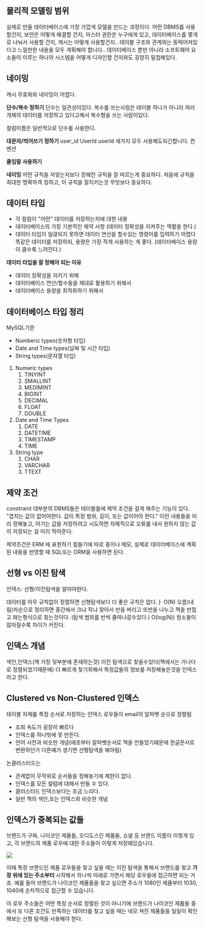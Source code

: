 ## 물리적 모델링 범위
실제로 만들 데이터베이스에 가장 가깝게 모델을 만드는 과정이다.
어떤 DBMS를 사용할건지, 보안은  어떻게 해결할 건지, 마스터 권한은 누구에게 있고,  데이터베이스를 몇개로 나눠서 사용할 건지, 캐시는 어떻게 사용할건지.. 테이블 구조와 관계와는 동떡어져있다고 느낄만한 내용을 모두 게획해야 합니다..
데이터베이스 뿐만 아니라 소프트웨어 요소들이 이루는 하나의 시스템을  어떻게 디자인할 건지와도 굉장히 밀접해있다.

## 네이밍
캐시 무효화와 네이밍이 어렵다.

**단수/복수 정하기**
단수는 일관성이있다.
복수를 쓰는사람은 테이블 하나가 아니라 여러 개체의 데이터를 저장하고 있다고해서 복수형을 쓰는 사람이있다.

컬럼이름은 일반적으로  단수를 사용한다.

**대문자/띄어쓰기 정하기**
user_id
UserId
userId 세가지 모두 사용해도되긴합니다. 컨벤션

**줄임말 사용하기**

**네이밍**
어떤 규칙을 저앟는지보다 정해진 규칙을 잘 따르는게 중요하다.
처음에 규칙을 최대한 명확하겍 정하고, 이 규칙을 잘지키는것 무엇보다 중요하다.

## 데이터  타입
- 각  컬럼이 "어떤" 데이터를 저장하는지에 대한 내용
- 데이터베이스의 가장 기본적인 제약 사항 (데이터 정확성을 지켜주는 역활을 한다.)
- 데이터 타입이 일괁되지 못하면 데이터 연산을 할수있는 명령어를 입력하기 어렵다
똑같은 데이터를  저장하되, 용량은 가장 작게 사용하는 게 좋다.  (데이터베이스 용량이 클수록 느려진다.)

**데이터 타입을 잘 정해야 되는 이유**
- 데이터 정확성을 지키기 위해
- 데이터베이스 연산/함수들을 제대로 활용하기 위해서
- 데이터베이스 용량을 최적화하기 위해서

## 데이터베이스 타입  정리
MySQL기준
- Numberic types(숫자형 타입)
-  Date and Time types(날짜 및 시간  타입)
- String types(문자열 타입)

1. Numeric types
	1. TINYINT
	2. SMALLINT
	3. MEDIMINT
	4. BIGINT
	5. DECIMAL
	6. FLOAT
	7. DOUBLE
2. Date and Time Types
	1. DATE
	2. DATETIME
	3. TIMESTAMP
	4. TIME
3. String type
	1. CHAR
	2. VARCHAR
	3. TTEXT
## 제약 조건
constraint 대부분의 DBMS들은 테이블들에 제약 조건을 걸게 해주는 기능이 있다. "겹치는 값이 없어야한다. 값이 특정 범위, 길이, 또는 값이어야 한다." 이런  내용들을 미리 정해놓고, 어기는 값을 저장하려고 시도하면 자체적으로 오류를 내서 원하지 않는 값이 저장되는 걸 미리 막아준다.

제약조건은 ERM 에 표현하기  힘들기에 따로 종이나 메모, 실제로 데이터베이스에  계획된 내용을  반영할 때 SQL또는 ORM을 사용하면 된다.

## 선형 vs 이진 탐색
인덱스: 선형/이진탐색을 알아야한다.

데이터를 아무 규칙없이 정렬하면 선형탐색보다 더 좋은 규칙은 없다.ㅏ
O(N)
오름(내림)차순으로 정리하면 중간에서 크냐 작냐 찾아서 반을 버리고 또반을 나누고 책을 반접고 펴는형식으로 찾는것이다. (탐색 범위를 반씩 줄여나갈수있다.)
 O(log(N))
 원소들이 많아질수록  차이가  커진다.

## 인덱스 개념
색인,인덱스(책 가장 뒷부분에  존재하는것)
이진 탐색으로 찾을수있다(책에서는 가나다로 정렬되었기때문에)
더 빠르게  찾기위해서  특정값들의 정보를 저장해놓은것을 인덱스라고 한다.

## Clustered vs Non-Clustered 인덱스
테이블 자체를 특정 순서로 저장하는 인덱스
로우들이 email의 알파벳 순으로 정렬됨
- 조회 속도가 굉장히 빠르다
- 인덱스를 하나밖에 못 만든다.
- 언어 사전과  비슷한 개념(애초부터 알파벳순서로 책을 만들었기떄문에 한글문서로 변환하던가 다른예가 생기면 선형탐색을 해야됨)

논클러스터드는 
- 관계없이 무작위로 순서들을 정해놓기에 제한이 없다.
- 인덱스를 모든 컬럼에 대해서 만들 수 있다.
- 클러스터드 인덱스보다는 조금 느리다.
- 일반   책의 색인,또는 인덱스와 비슷한 개념

## 인덱스가 중복되는 값들
브랜드가 구짜, 나이코인 제품들, 오디도스인 제품들, 쇼넬 등 브랜드 이름이 이렇게 있고, 각 브랜드의 제품 로우에 대한 주소들이 이렇게 저장돼있습니다.

![](https://bakey-api.codeit.kr/api/files/resource?root=static&seqId=4443&directory=Screen%20Shot%202021-12-29%20at%2010.25.02%20AM.png&name=Screen+Shot+2021-12-29+at+10.25.02+AM.png)

이때 특정 브랜드인 제품 로우들을 찾고 싶을 때는 이진 탐색을 통해서 브랜드를 찾고 **가장 위에 있는 주소부터** 시작해서 하나씩 아래로 가면서 해당 로우들에 접근하면 되는 거죠. 예를 들어 브랜드가 나이코인 제품들을 찾고 싶으면 주소가 1080인 제품부터 1030, 1040에 순차적으로 접근할 수 있습니다.

이 로우 주소들은 어떤 특정 순서로 정렬된 것이 아니기에 브랜드가 나이코인 제품들 중에서 또 다른 조건도 만족하는 데이터를 찾고 싶을 때는 네모 쳐진 제품들을 일일이 확인해보는 선형 탐색을 사용해야 한다.